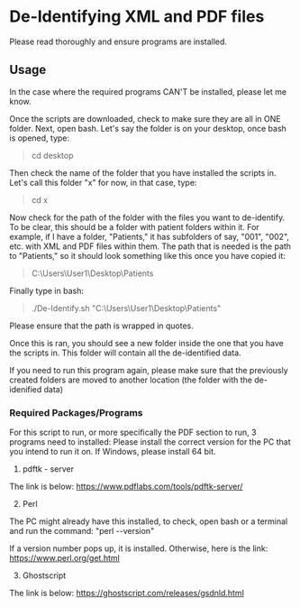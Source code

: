 # De-Identifying XML and PDF files
Please read thoroughly and ensure programs are installed.

## Usage
In the case where the required programs CAN'T be installed, please let me know.

Once the scripts are downloaded, check to make sure they are all in ONE folder.
Next, open bash.
Let's say the folder is on your desktop, once bash is opened, type:
> cd desktop

Then check the name of the folder that you have installed the scripts in. Let's call this folder "x" for now, in that case, type:
> cd x

Now check for the path of the folder with the files you want to de-identify. To be clear, this should be a folder with patient folders within it.
For example, if I have a folder, "Patients," it has subfolders of say, "001", "002", etc. with XML and PDF files within them.
The path that is needed is the path to "Patients," so it should look something like this once you have copied it:
> C:\Users\User1\Desktop\Patients

Finally type in bash:
> ./De-Identify.sh "C:\Users\User1\Desktop\Patients"

Please ensure that the path is wrapped in quotes.

Once this is ran, you should see a new folder inside the one that you have the scripts in. This folder will contain all the de-identified data.

If you need to run this program again, please make sure that the previously created folders are moved to another location (the folder with the de-idenified data)

### Required Packages/Programs
For this script to run, or more specifically the PDF section to run, 3 programs need to installed:
Please install the correct version for the PC that you intend to run it on.
If Windows, please install 64 bit.

1. pdftk - server

The link is below:
https://www.pdflabs.com/tools/pdftk-server/

2. Perl

The PC might already have this installed, to check, open bash or a terminal and run the command:
"perl --version"

If a version number pops up, it is installed. Otherwise, here is the link:
https://www.perl.org/get.html

3. Ghostscript

The link is below:
https://ghostscript.com/releases/gsdnld.html